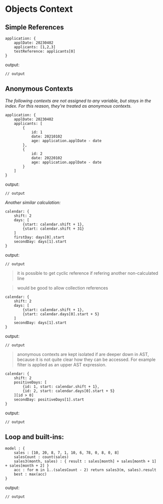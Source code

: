 # Objects Context

## Simple References
```edgerules
application: {
    applDate: 20230402
    applicants: [1,2,3]
    testReference: applicants[0]
}
```

output:
```edgerules
// output
```

## Anonymous Contexts
*The following contexts are not assigned to any variable, but stays in the index.
For this reason, they're treated as anonymous contexts.*

```edgerules
application: {
    applDate: 20230402
    applicants: [
        {
            id: 1
            date: 20210102
            age: application.applDate - date
        },
        {
            id: 2
            date: 20220102
            age: application.applDate - date
        }
    ]
}
```

output:
```edgerules
// output
```

*Another similar calculation:*
```edgerules
calendar: {
    shift: 2
    days: [
	    {start: calendar.shift + 1},
	    {start: calendar.shift + 31}
    ]
    firstDay: days[0].start
    secondDay: days[1].start
}
```

output:
```edgerules
// output
```

> it is possible to get cyclic reference if refering another non-calculated line

> would be good to allow collection references

```edgerules
calendar: {
    shift: 2
    days: [
	    {start: calendar.shift + 1},
	    {start: calendar.days[0].start + 5}
    ]
    secondDay: days[1].start
}
```

output:
```edgerules
// output
```

> anonymous contexts are kept isolated if are deeper down in AST, because it is not quite clear how they can be accessed. For example filter is applied as an upper AST expression.

```edgerules
calendar: {
    shift: 2
    positiveDays: [
	    {id: 1, start: calendar.shift + 1},
	    {id: 2, start: calendar.days[0].start + 5}
    ][id > 0]
    secondDay: positiveDays[1].start
}
```

output:
```edgerules
// output
```


## Loop and built-ins:

```edgerules
model : {
    sales : [10, 20, 8, 7, 1, 10, 6, 78, 0, 8, 0, 8]
    salesCount : count(sales)
    sales3(month, sales) : { result : sales[month] + sales[month + 1] + sales[month + 2] }
    acc : for m in 1..(salesCount - 2) return sales3(m, sales).result
    best : max(acc)
}
```

output:
```edgerules
// output
```